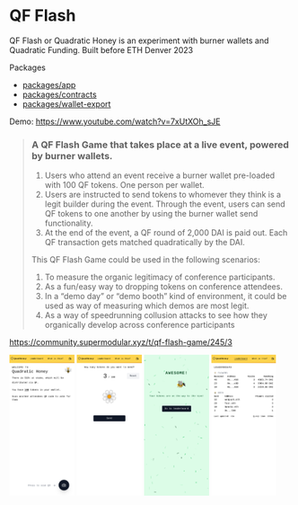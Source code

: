 # QF Flash

QF Flash or Quadratic Honey is an experiment with burner wallets and Quadratic Funding. Built before ETH Denver 2023

Packages

- [packages/app](./packages/app/README.md)
- [packages/contracts](./packages/contracts/README.md)
- [packages/wallet-export](./packages/wallet-export/README.md)

Demo:
https://www.youtube.com/watch?v=7xUtXOh_sJE

> ### A QF Flash Game that takes place at a live event, powered by burner wallets.
>
> 1. Users who attend an event receive a burner wallet pre-loaded with 100 QF tokens. One person per wallet.
> 2. Users are instructed to send tokens to whomever they think is a legit builder during the event. Through the event, users can send QF tokens to one another by using the burner wallet send functionality.
> 3. At the end of the event, a QF round of 2,000 DAI is paid out. Each QF transaction gets matched quadratically by the DAI.
>
> This QF Flash Game could be used in the following scenarios:
>
> 1. To measure the organic legitimacy of conference participants.
> 2. As a fun/easy way to dropping tokens on conference attendees.
> 3. In a “demo day” or “demo booth” kind of environment, it could be used as way of measuring which demos are most legit.
> 4. As a way of speedrunning collusion attacks to see how they organically develop across conference participants

https://community.supermodular.xyz/t/qf-flash-game/245/3

<div>
    <img width="23%" src="./screenshots/qf_main.png" />
    <img width="23%" src="./screenshots/qf_send.png" />
    <img width="23%" src="./screenshots/qf_success.png" />
    <img width="23%" src="./screenshots/qf_leaderboard.png" />
</div>
